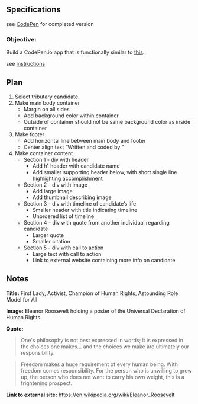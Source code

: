 ## Specifications

see [CodePen](http://codepen.io/gracen/full/MJggGd/) for completed version


### Objective:
Build a CodePen.io app that is functionally similar to [this](https://codepen.io/FreeCodeCamp/full/NNvBQW/).

see [instructions](https://www.freecodecamp.com/challenges/build-a-tribute-page)


## Plan
1. Select tributary candidate.
2. Make main body container
    - Margin on all sides
    - Add background color within container
    - Outside of container should not be same background color as inside container
3. Make footer
    - Add horizontal line between main body and footer
    - Center align text “Written and coded by <name>”
4. Make container content
    - Section 1 - div with header
        - Add h1 header with candidate name
        - Add smaller supporting header below, with short single line highlighting accomplishment
    - Section 2 - div with image
        - Add large image
        - Add thumbnail describing image
    - Section 3 - div with timeline of candidate’s life
        - Smaller header with title indicating timeline
        - Unordered list of timeline
    - Section 4 - div with quote from another individual regarding candidate
        - Larger quote
        - Smaller citation
    - Section 5 - div with call to action
        - Large text with call to action
        - Link to external website containing more info on candidate

## Notes

**Title:** First Lady, Activist, Champion of Human Rights, Astounding Role Model for All

**Image:** Eleanor Roosevelt holding a poster of the Universal Declaration of Human Rights

**Quote:**

> One's philosophy is not best expressed in words; it is expressed in the choices one makes... and the choices we make are ultimately our responsibility.

> Freedom makes a huge requirement of every human being. With freedom comes responsibility. For the person who is unwilling to grow up, the person who does not want to carry his own weight, this is a frightening prospect.

**Link to external site:** https://en.wikipedia.org/wiki/Eleanor_Roosevelt
